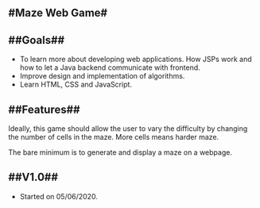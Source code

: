 #Maze Web Game#
----

##Goals##
----

- To learn more about developing web applications. How JSPs work and how to let a Java backend communicate with frontend.
- Improve design and implementation of algorithms.
- Learn HTML, CSS and JavaScript.


##Features##
---

Ideally, this game should allow the user to vary the difficulty by changing the number of cells in the maze. More cells means harder maze.

The bare minimum is to generate and display a maze on a webpage.


##V1.0##
-----

- Started on 05/06/2020.